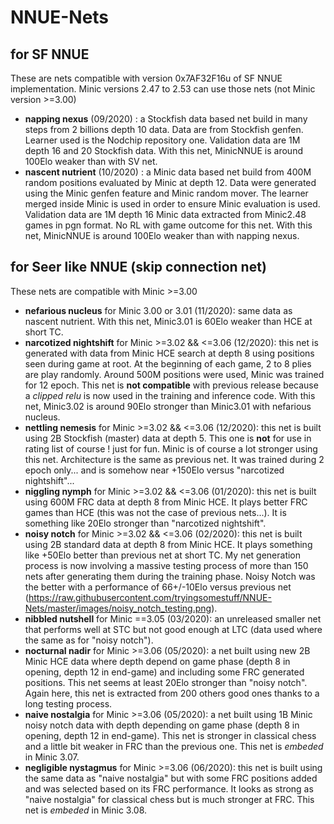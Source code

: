 # NNUE-Nets 

## for SF NNUE

These are nets compatible with version 0x7AF32F16u of SF NNUE implementation. Minic versions 2.47 to 2.53 can use those nets (not Minic version >=3.00)

- **napping nexus** (09/2020) : a Stockfish data based net build in many steps from 2 billions depth 10 data. Data are from Stockfish genfen. Learner used is the Nodchip repository one. Validation data are 1M depth 16 and 20 Stockfish data. With this net, MinicNNUE is around 100Elo weaker than with SV net.  
- **nascent nutrient** (10/2020) : a Minic data based net build from 400M random positions evaluated by Minic at depth 12. Data were generated using the Minic genfen feature and Minic random mover. The learner merged inside Minic is used in order to ensure Minic evaluation is used. Validation data are 1M depth 16 Minic data extracted from Minic2.48 games in pgn format. No RL with game outcome for this net. With this net, MinicNNUE is around 100Elo weaker than with napping nexus.

## for Seer like NNUE (skip connection net)

These nets are compatible with Minic >=3.00 

- **nefarious nucleus** for Minic 3.00 or 3.01 (11/2020): same data as nascent nutrient. With this net, Minic3.01 is 60Elo weaker than HCE at short TC.
- **narcotized nightshift** for Minic >=3.02 && <=3.06 (12/2020): this net is generated with data from Minic HCE search at depth 8 using positions seen during game at root. At the beginning of each game, 2 to 8 plies are play randomly. Around 500M positions were used, Minic was trained for 12 epoch. This net is **not compatible** with previous release because a *clipped relu* is now used in the training and inference code. With this net, Minic3.02 is around 90Elo stronger than Minic3.01 with nefarious nucleus.
- **nettling nemesis** for Minic >=3.02 && <=3.06 (12/2020): this net is built using 2B Stockfish (master) data at depth 5. This one is **not** for use in rating list of course ! just for fun. Minic is of course a lot stronger using this net. Architecture is the same as previous net. It was trained during 2 epoch only... and is somehow near +150Elo versus "narcotized nightshift"...
- **niggling nymph** for Minic >=3.02 && <=3.06 (01/2020): this net is built using 600M FRC data at depth 8 from Minic HCE. It plays better FRC games than HCE (this was not the case of previous nets...). It is something like 20Elo stronger than "narcotized nightshift".  
- **noisy notch** for Minic >=3.02 && <=3.06 (02/2020): this net is built using 2B standard data at depth 8 from Minic HCE. It plays something like +50Elo better than previous net at short TC. My net generation process is now involving a massive testing process of more than 150 nets after generating them during the training phase. Noisy Notch was the better with a performance of 66+/-10Elo versus previous net (https://raw.githubusercontent.com/tryingsomestuff/NNUE-Nets/master/images/noisy_notch_testing.png).
- **nibbled nutshell** for Minic ==3.05 (03/2020): an unreleased smaller net that performs well at STC but not good enough at LTC (data used where the same as for "noisy notch").
- **nocturnal nadir** for Minic >=3.06 (05/2020): a net built using new 2B Minic HCE data where depth depend on game phase (depth 8 in opening, depth 12 in end-game) and including some FRC generated positions. This net seems at least 20Elo stronger than "noisy notch". Again here, this net is extracted from 200 others good ones thanks to a long testing process.
- **naive nostalgia** for Minic >=3.06 (05/2020): a net built using 1B Minic noisy notch data with depth depending on game phase (depth 8 in opening, depth 12 in end-game). This net is stronger in classical chess and a little bit weaker in FRC than the previous one. This net is *embeded* in Minic 3.07.
- **negligible nystagmus** for Minic >=3.06 (06/2020): this net is built using the same data as "naive nostalgia" but with some FRC positions added and was selected based on its FRC performance. It looks as strong as "naive nostalgia" for classical chess but is much stronger at FRC. This net is *embeded* in Minic 3.08.

